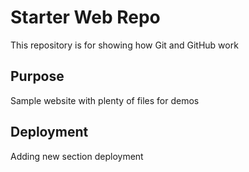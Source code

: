 # Starter Web Repo

This repository is for showing how Git and GitHub work

## Purpose

Sample website with plenty of files for demos

## Deployment
Adding new section deployment